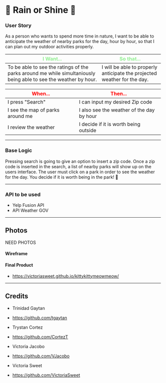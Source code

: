 # 🌳 Rain or Shine 🌳

### **User Story**
As a person who wants to spend more time in nature,
I want to be able to anticipate the weather of nearby parks for the day, hour by hour,
so that I can plan out my outdoor activities properly.


|<span style="color:lightgreen;">**I Want...**</span>                  |<span style="color:lightgreen;">**So that...**</span>                                      |
|----------------------------------------------------------------------|-------------------------------------------------------------------------------------------|
|To be able to see the ratings of the parks around me while simultaniously being able to see the weather by hour.                   |  I will be able to properly anticipate the projected weather for the day.                                         |


|<span style="color:red;">**When...**</span>                           |<span style="color:red;">**Then...**</span>                                                |
|----------------------------------------------------------------------|--------------------------------------------------------------
|                      I press "Search"                                               |     I can input my desired Zip code                                                      |
|                                       I see the map of parks around me                          |         I also see the weather of the day by hour                                                  |
|                    I review the weather                                                  |        I decide if it is worth being outside                                                    |

---

### Base Logic
Pressing search is going to give an option to insert a zip code.
Once a zip code is inserted in the search, a list of nearby parks will show up on the users interface. The user must click on a park in order to see the weather for the day. You decide if it is worth being in the park! 🌳


---

### API to be used

- Yelp Fusion API
- API Weather GOV







---
## Photos
NEED PHOTOS
#### Wireframe



#### Final Product
- https://victoriasweet.github.io/kittykittymeowmeow/


---

## Credits

- Trinidad Gaytan
- https://github.com/tgaytan

- Trystan Cortez
- https://github.com/CortezT

- Victoria Jacobo
- https://github.com/VJacobo

- Victoria Sweet
- https://github.com/VictoriaSweet
